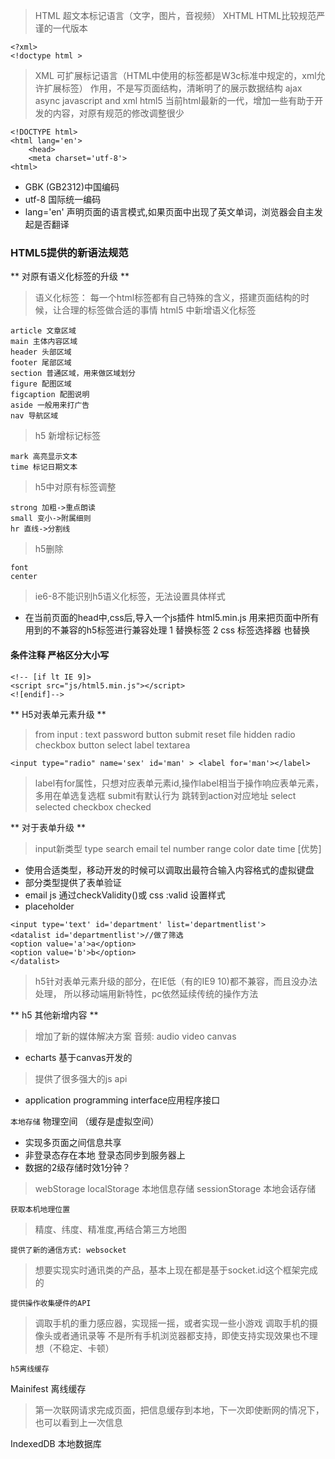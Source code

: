 > HTML 超文本标记语言（文字，图片，音视频）
> XHTML HTML比较规范严谨的一代版本
```
<?xml>
<!doctype html >

```
> XML 可扩展标记语言（HTML中使用的标签都是W3c标准中规定的，xml允许扩展标签）
  作用，不是写页面结构，清晰明了的展示数据结构
> ajax async javascript and xml
> html5 当前html最新的一代，增加一些有助于开发的内容，对原有规范的修改调整很少
```
<!DOCTYPE html>
<html lang='en'>
    <head>
    <meta charset='utf-8'>
<html>
```
- GBK (GB2312)中国编码
- utf-8 国际统一编码
- lang='en' 声明页面的语言模式,如果页面中出现了英文单词，浏览器会自主发起是否翻译

### HTML5提供的新语法规范
** 对原有语义化标签的升级 **
> 语义化标签： 每一个html标签都有自己特殊的含义，搭建页面结构的时候，让合理的标签做合适的事情
> html5 中新增语义化标签
```
article 文章区域
main 主体内容区域
header 头部区域
footer 尾部区域
section 普通区域，用来做区域划分
figure 配图区域
figcaption 配图说明
aside 一般用来打广告
nav 导航区域
```
> h5  新增标记标签
```
mark 高亮显示文本
time 标记日期文本
```
> h5中对原有标签调整
```
strong 加粗->重点朗读
small 变小->附属细则
hr 直线->分割线
```
> h5删除
```
font 
center
```
> ie6-8不能识别h5语义化标签，无法设置具体样式
- 在当前页面的head中,css后,导入一个js插件 html5.min.js
用来把页面中所有用到的不兼容的h5标签进行兼容处理
1 替换标签
2 css 标签选择器 也替换

#### 条件注释 严格区分大小写
```
<!-- [if lt IE 9]>
<script src="js/html5.min.js"></script>
<![endif]-->
```

** H5对表单元素升级 ** 
> from 
> input : text password button submit reset file hidden radio checkbox
> button 
> select
> label
> textarea

```
<input type="radio" name='sex' id='man' > <label for='man'></label>
```
> label有for属性，只想对应表单元素id,操作label相当于操作响应表单元素，多用在单选复选框
> submit有默认行为 跳转到action对应地址
> select selected
> checkbox checked

** 对于表单升级 **
> input新类型 type search email tel number range color date time
> [优势]
- 使用合适类型，移动开发的时候可以调取出最符合输入内容格式的虚拟键盘
- 部分类型提供了表单验证
- email js 通过checkValidity()或 css :valid 设置样式
- placeholder
```
<input type='text' id='department' list='departmentlist'>
<datalist id='departmentlist'>//做了筛选
<option value='a'>a</option>
<option value='b'>b</option>
</datalist>
```
> h5针对表单元素升级的部分，在IE低（有的IE9 10)都不兼容，而且没办法处理，
    所以移动端用新特性，pc依然延续传统的操作方法

** h5 其他新增内容 **
> 增加了新的媒体解决方案
> 音频: audio video
> canvas
- echarts 基于canvas开发的

> 提供了很多强大的js api 
- application programming interface应用程序接口

`本地存储` 物理空间 （缓存是虚拟空间）
- 实现多页面之间信息共享
- 非登录态存在本地 登录态同步到服务器上
- 数据的2级存储时效1分钟？
> webStorage 
> localStorage 本地信息存储
> sessionStorage 本地会话存储



`获取本机地理位置`
> 精度、纬度、精准度,再结合第三方地图

`提供了新的通信方式: websocket`
> 想要实现实时通讯类的产品，基本上现在都是基于socket.id这个框架完成的

`提供操作收集硬件的API`
> 调取手机的重力感应器，实现摇一摇，或者实现一些小游戏
> 调取手机的摄像头或者通讯录等
> 不是所有手机浏览器都支持，即使支持实现效果也不理想（不稳定、卡顿）

`h5离线缓存`

Mainifest 离线缓存
> 第一次联网请求完成页面，把信息缓存到本地，下一次即使断网的情况下，也可以看到上一次信息


IndexedDB 本地数据库

